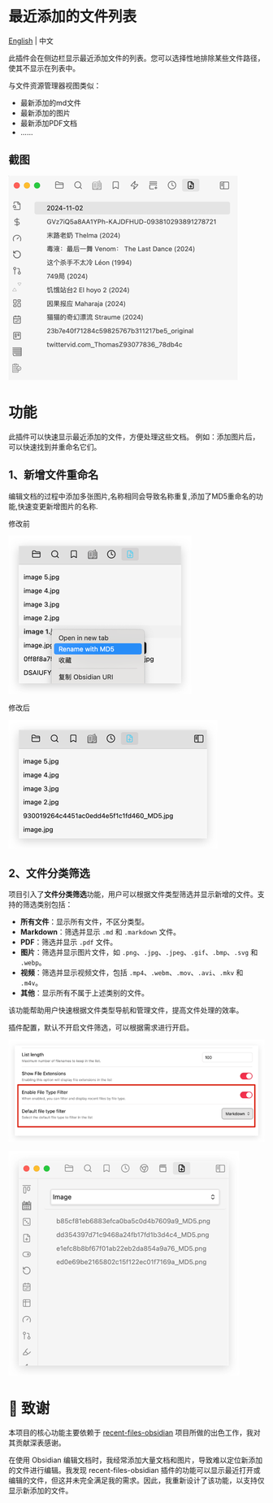 # 最近添加的文件列表

[English](./README.md) | 中文

此插件会在侧边栏显示最近添加文件的列表。您可以选择性地排除某些文件路径，使其不显示在列表中。

与文件资源管理器视图类似：

- 最新添加的md文件
- 最新添加的图片
- 最新添加PDF文档
- ......

## 截图

![sidebar-1](./resources/screenshots/sidebar-1.png)


# 功能 

此插件可以快速显示最近添加的文件，方便处理这些文档。
例如：添加图片后，可以快速找到并重命名它们。

## 1、新增文件重命名

编辑文档的过程中添加多张图片,名称相同会导致名称重复,添加了MD5重命名的功能,快速变更新增图片的名称.

修改前

![](./resources/screenshots/img-IUASUDF-98234723894-001.png)

修改后

![](./resources/screenshots/img-IUASUDF-98234723894-002.png)



## 2、文件分类筛选

项目引入了**文件分类筛选**功能，用户可以根据文件类型筛选并显示新增的文件。支持的筛选类别包括：

- **所有文件**：显示所有文件，不区分类型。
- **Markdown**：筛选并显示 `.md` 和 `.markdown` 文件。
- **PDF**：筛选并显示 `.pdf` 文件。
- **图片**：筛选并显示图片文件，如 `.png`、`.jpg`、`.jpeg`、`.gif`、`.bmp`、`.svg` 和 `.webp`。
- **视频**：筛选并显示视频文件，包括 `.mp4`、`.webm`、`.mov`、`.avi`、`.mkv` 和 `.m4v`。
- **其他**：显示所有不属于上述类别的文件。

该功能帮助用户快速根据文件类型导航和管理文件，提高文件处理的效率。



插件配置，默认不开启文件筛选，可以根据需求进行开启。

![](./resources/screenshots/img-239742839-KASUHFUIAS-98123-AUSF.png)

![](./resources/screenshots/img-23947324-AISUFYASI-2923-AS-12312.png)










# 🙏 致谢

本项目的核心功能主要依赖于 [recent-files-obsidian](https://github.com/tgrosinger/recent-files-obsidian) 项目所做的出色工作，我对其贡献深表感谢。

在使用 Obsidian 编辑文档时，我经常添加大量文档和图片，导致难以定位新添加的文件进行编辑。我发现 recent-files-obsidian 插件的功能可以显示最近打开或编辑的文件，但这并未完全满足我的需求。因此，我重新设计了该功能，以支持仅显示新添加的文件。
